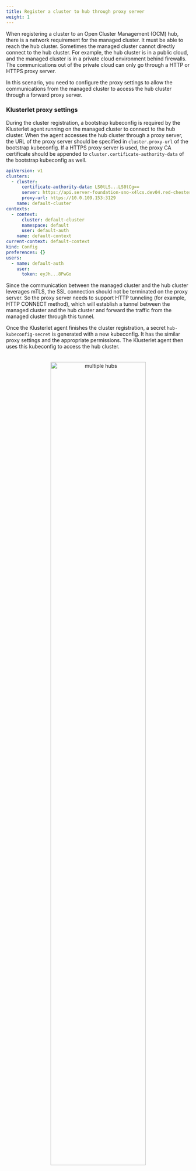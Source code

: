 ```yaml
---
title: Register a cluster to hub through proxy server
weight: 1
---
```


When registering a cluster to an Open Cluster Management (OCM) hub, there is a network requirement for the managed cluster. It must be able to reach the hub cluster. Sometimes the managed cluster cannot directly connect to the hub cluster. For example, the hub cluster is in a public cloud, and the managed cluster is in a private cloud environment behind firewalls. The communications out of the private cloud can only go through a HTTP or HTTPS proxy server. 

In this scenario, you need to configure the proxy settings to allow the communications from the managed cluster to access the hub cluster through a forward proxy server.

### Klusterlet proxy settings
During the cluster registration, a bootstrap kubeconfig is required by the Klusterlet agent running on the managed cluster to connect to the hub cluster. When the agent accesses the hub cluster through a proxy server, the URL of the proxy server should be specified in `cluster.proxy-url` of the bootstrap kubeconfig. If a HTTPS proxy server is used, the proxy CA certificate should be appended to `cluster.certificate-authority-data` of the bootstrap kubeconfig as well.

```yaml
apiVersion: v1
clusters:
  - cluster:
      certificate-authority-data: LS0tLS...LS0tCg==
      server: https://api.server-foundation-sno-x4lcs.dev04.red-chesterfield.com:6443
      proxy-url: https://10.0.109.153:3129
    name: default-cluster
contexts:
  - context:
      cluster: default-cluster
      namespace: default
      user: default-auth
    name: default-context
current-context: default-context
kind: Config
preferences: {}
users:
  - name: default-auth
    user:
      token: eyJh...8PwGo
```

Since the communication between the managed cluster and the hub cluster leverages mTLS, the SSL connection should not be terminated on the proxy server. So the proxy server needs to support HTTP tunneling (for example, HTTP CONNECT method), which will establish a tunnel between the managed cluster and the hub cluster and forward the traffic from the managed cluster through this tunnel.

Once the Klusterlet agent finishes the cluster registration, a secret `hub-kubeconfig-secret` is generated with a new kubeconfig. It has the similar proxy settings and the appropriate permissions. The Klusterlet agent then uses this kubeconfig to access the hub cluster.

<div style="text-align: center; padding: 20px;">
   <img src="/klusterlet-proxy.png" alt="multiple hubs" style="margin: 0 auto; width: 75%">
</div>

You can find an example built with [kind](https://kind.sigs.k8s.io) and [clusteradm](https://github.com/open-cluster-management-io/clusteradm/releases) in [Join hub through a forward proxy server](https://github.com/open-cluster-management-io/OCM/tree/main/solutions/join-through-proxy-server).

### Add-on proxy settings

Typically the add-on agent running on the managed cluster also needs a kubeconfig to access the resources of the kube-apiserver on the hub cluster. The Klusterlet agent will generate this kubeconfig during the add-on registration. If the Klusterlet agent bootstraps with a proxy settings, the same settings will be put into the add-on kubeconfig as well. While agents of some add-ons may access services other than kube-apiserver on the hub cluster. For those add-ons, you may need to add additional configuration with proxy settings by creating a `AddOnDeploymentConfig`.

```yaml
apiVersion: addon.open-cluster-management.io/v1alpha1
kind: AddOnDeploymentConfig
metadata:
  name: addon-proxy-settings
  namespace: cluster1
spec:
  proxyConfig:
    httpProxy: "http://10.0.109.153:3128"
    httpsProxy: "https://10.0.109.153:3129"
    noProxy: ".cluster.local,.svc,10.96.0.1"
    caBundle: LS0tLS...LS0tCg==
```

The IP address of the `kube-apiserver` on the managed cluster should be included in the field `noProxy`. To get the IP address, run following command on the managed cluster: 
```bash
kubectl -n default describe svc kubernetes | grep IP:
```

You also need to associate the configuration to the `ManagedClusterAddOn` by adding an item to `spec.configs`.

```yaml
apiVersion: addon.open-cluster-management.io/v1alpha1
kind: ManagedClusterAddOn
metadata:
  name: my-addon
  namespace: cluster1
spec:
  installNamespace: open-cluster-management-agent-addon
  configs:
  - group: addon.open-cluster-management.io
    resource: addondeploymentconfigs
    name: addon-proxy-settings
    namespace: cluster1
```

With the above configuration, the add-on manager of this add-on running on the hub cluster can fetch the proxy settings and then propagate it to the managed cluster side, for example as environment variables by using `ManifestWork` API. And then the add-on agent can initiate the communication to a particular service on the hub cluster with the proxy settings.

<div style="text-align: center; padding: 20px;">
   <img src="/addon-proxy.png" alt="multiple hubs" style="margin: 0 auto; width: 75%">
</div>

Once both the klusterlet agent and the add-on agents are able to communicate with the hub cluster through the forward proxy server, workloads, like applications, can be scheduled to the managed cluster.